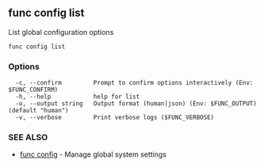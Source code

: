 ## func config list

List global configuration options

```
func config list
```

### Options

```
  -c, --confirm         Prompt to confirm options interactively (Env: $FUNC_CONFIRM)
  -h, --help            help for list
  -o, --output string   Output format (human|json) (Env: $FUNC_OUTPUT) (default "human")
  -v, --verbose         Print verbose logs ($FUNC_VERBOSE)
```

### SEE ALSO

* [func config](func_config.md)	 - Manage global system settings


